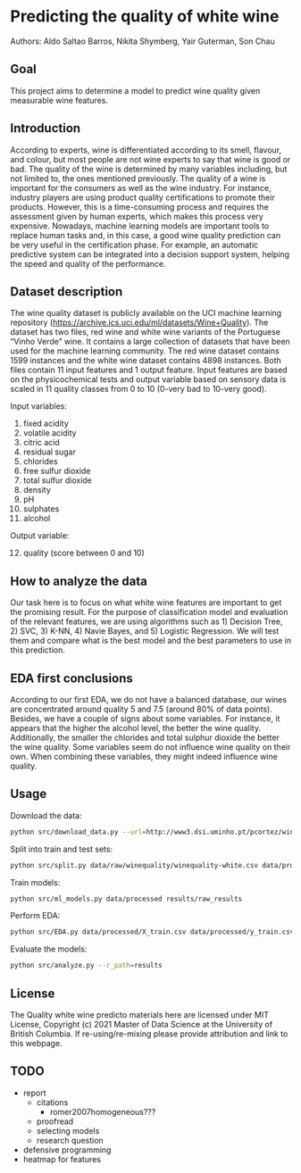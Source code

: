 # Predicting the quality of white wine

Authors: Aldo Saltao Barros, Nikita Shymberg, Yair Guterman, Son Chau

## Goal

This project aims to determine a model to predict wine quality given measurable wine features.

## Introduction

According to experts, wine is differentiated according to its smell, flavour, and colour, but most people are not wine experts to say that wine is good or bad. The quality of the wine is determined by many variables including, but not limited to, the ones mentioned previously. The quality of a wine is important for the consumers as well as the wine industry. For instance, industry players are using product quality certifications to promote their products. However, this is a time-consuming process and requires the assessment given by human experts, which makes this process very expensive. Nowadays, machine learning models are important tools to replace human tasks and, in this case, a good wine quality prediction can be very useful in the certification phase. For example, an automatic predictive system can be integrated into a decision support system, helping the speed and quality of the performance.

## Dataset description

The wine quality dataset is publicly available on the UCI machine learning repository (https://archive.ics.uci.edu/ml/datasets/Wine+Quality). The dataset has two files, red wine and white wine variants of the Portuguese “Vinho Verde” wine. It contains a large collection of datasets that have been used for the machine learning community. The red wine dataset contains 1599 instances and the white wine dataset contains 4898 instances. Both files contain 11 input features and 1 output feature. Input features are based on the physicochemical tests and output variable based on sensory data is scaled in 11 quality classes from 0 to 10 (0-very bad to 10-very good).

Input variables:

1. fixed acidity
2. volatile acidity
3. citric acid
4. residual sugar
5. chlorides
6. free sulfur dioxide
7. total sulfur dioxide
8. density
9. pH
10. sulphates
11. alcohol

Output variable:

12. quality (score between 0 and 10)

## How to analyze the data

Our task here is to focus on what white wine features are important to get the promising result. For the purpose of classification model and evaluation of the relevant features, we are using algorithms such as 1) Decision Tree, 2) SVC, 3) K-NN, 4) Navie Bayes, and 5) Logistic Regression. We will test them and compare what is the best model and the best parameters to use in this prediction.

## EDA first conclusions

According to our first EDA, we do not have a balanced database, our wines are concentrated around quality 5 and 7.5 (around 80% of data points). Besides, we have a couple of signs about some variables. For instance, it appears that the higher the alcohol level, the better the wine quality. Additionally, the smaller the chlorides and total sulphur dioxide the better the wine quality. Some variables seem do not influence wine quality on their own. When combining these variables, they might indeed influence wine quality.

## Usage

Download the data:

```bash
python src/download_data.py --url=http://www3.dsi.uminho.pt/pcortez/wine/winequality.zip --path=data/raw/
```

Split into train and test sets:

```bash
python src/split.py data/raw/winequality/winequality-white.csv data/processed
```

Train models:

```bash
python src/ml_models.py data/processed results/raw_results
```

Perform EDA:

```bash
python src/EDA.py data/processed/X_train.csv data/processed/y_train.csv results
```

Evaluate the models:

```bash
python src/analyze.py --r_path=results
```

## License

The Quality white wine predicto materials here are licensed under MIT License, Copyright (c) 2021 Master of Data Science at the University of British Columbia. If re-using/re-mixing please provide attribution and link to this webpage.

## TODO

- report
  - citations
    - romer2007homogeneous???
  - proofread
  - selecting models
  - research question
- defensive programming
- heatmap for features
